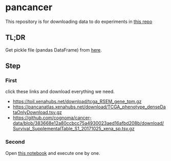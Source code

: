 # pancancer

This repository is for downloading data to do experiments in [this repo](https://github.com/guilopgar/GeneExpImgTL)


## TL;DR
Get pickle file (pandas DataFrame) from [here](https://github.com/matsutakk/pancancer/blob/main/pickled_data/).

## Step

### First
click these links and download everything we need.
- https://toil.xenahubs.net/download/tcga_RSEM_gene_tpm.gz
- https://pancanatlas.xenahubs.net/download/TCGA_phenotype_denseDataOnlyDownload.tsv.gz
- https://github.com/cognoma/cancer-data/blob/383668e12a80ccbcc75a4930023aed16afbd208b/download/Survival_SupplementalTable_S1_20171025_xena_sp.tsv.gz

### Second
Open [this notebook](https://github.com/matsutakk/pancancer/blob/main/pancancer.ipynb) and execute one by one.
